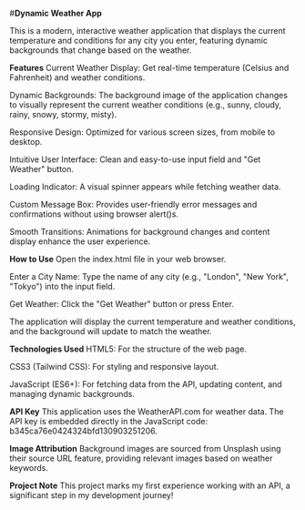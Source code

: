 #**Dynamic Weather App**

This is a modern, interactive weather application that displays the current temperature and conditions for any city you enter, featuring dynamic backgrounds that change based on the weather.

**Features**
Current Weather Display: Get real-time temperature (Celsius and Fahrenheit) and weather conditions.

Dynamic Backgrounds: The background image of the application changes to visually represent the current weather conditions (e.g., sunny, cloudy, rainy, snowy, stormy, misty).

Responsive Design: Optimized for various screen sizes, from mobile to desktop.

Intuitive User Interface: Clean and easy-to-use input field and "Get Weather" button.

Loading Indicator: A visual spinner appears while fetching weather data.

Custom Message Box: Provides user-friendly error messages and confirmations without using browser alert()s.

Smooth Transitions: Animations for background changes and content display enhance the user experience.

**How to Use**
Open the index.html file in your web browser.

Enter a City Name: Type the name of any city (e.g., "London", "New York", "Tokyo") into the input field.

Get Weather: Click the "Get Weather" button or press Enter.

The application will display the current temperature and weather conditions, and the background will update to match the weather.

**Technologies Used**
HTML5: For the structure of the web page.

CSS3 (Tailwind CSS): For styling and responsive layout.

JavaScript (ES6+): For fetching data from the API, updating content, and managing dynamic backgrounds.

**API Key**
This application uses the WeatherAPI.com for weather data. The API key is embedded directly in the JavaScript code: b345ca76e0424324bfd130903251206.

**Image Attribution**
Background images are sourced from Unsplash using their source URL feature, providing relevant images based on weather keywords.

**Project Note**
This project marks my first experience working with an API, a significant step in my development journey!
